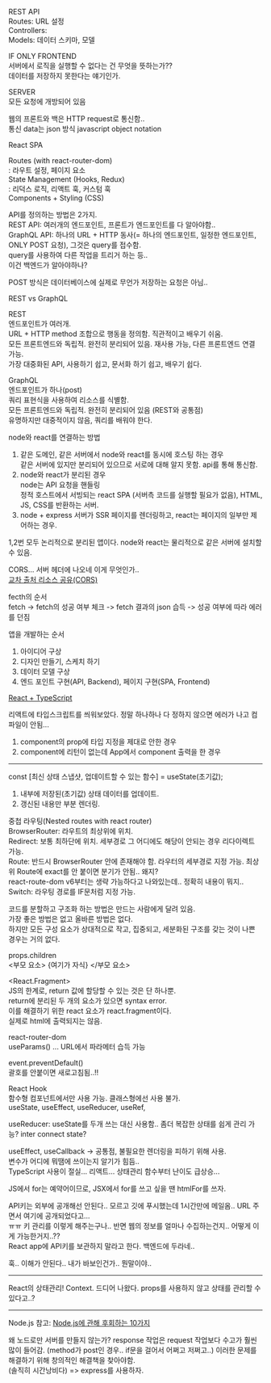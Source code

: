 REST API  
Routes: URL 설정  
Controllers:  
Models: 데이터 스키마, 모델

IF ONLY FRONTEND  
서버에서 로직을 실행할 수 없다는 건 무엇을 뜻하는가??  
데이터를 저장하지 못한다는 얘기인가.

SERVER  
모든 요청에 개방되어 있음

웹의 프론트와 백은 HTTP request로 통신함..  
통신 data는 json 방식 javascript object notation

React SPA

Routes (with react-router-dom)  
: 라우트 설정, 페이지 요소  
State Management (Hooks, Redux)  
: 리덕스 로직, 리액트 훅, 커스텀 훅  
Components + Styling (CSS)

API를 정의하는 방법은 2가지.  
REST API: 여러개의 엔드포인트, 프론트가 엔드포인트를 다 알아야함..  
GraphQL API: 하나의 URL + HTTP 동사(= 하나의 엔드포인트, 일정한 엔드포인트, ONLY POST 요청), 그것은 query를 접수함.  
query를 사용하여 다른 작업을 트리거 하는 등..  
이건 백엔드가 알아야하나?

POST 방식은 데이터베이스에 실제로 무언가 저장하는 요청은 아님..

REST vs GraphQL

REST  
엔드포인트가 여러개.  
URL + HTTP method 조합으로 행동을 정의함. 직관적이고 배우기 쉬움.  
모든 프론트엔드와 독립적. 완전히 분리되어 있음. 재사용 가능, 다른 프론트엔드 연결 가능.  
가장 대중화된 API, 사용하기 쉽고, 문서화 하기 쉽고, 배우기 쉽다.

GraphQL  
엔드포인트가 하나(post)  
쿼리 표현식을 사용하여 리소스를 식별함.  
모든 프론트엔드와 독립적. 완전히 분리되어 있음 (REST와 공통점)  
유명하지만 대중적이지 않음, 쿼리를 배워야 한다.

node와 react를 연결하는 방법

1. 같은 도메인, 같은 서버에서 node와 react를 동시에 호스팅 하는 경우  
   같은 서버에 있지만 분리되어 있으므로 서로에 대해 알지 못함. api를 통해 통신함.
2. node와 react가 분리된 경우  
   node는 API 요청을 핸들링  
   정적 호스트에서 서빙되는 react SPA (서버측 코드를 실행할 필요가 없음), HTML, JS, CSS를 반환하는 서버.
3. node + express 서버가 SSR 페이지를 렌더링하고, react는 페이지의 일부만 제어하는 경우.

1,2번 모두 논리적으로 분리된 앱이다. node와 react는 물리적으로 같은 서버에 설치할 수 있음.

CORS... 서버 헤더에 나오네 이게 무엇인가..  
[교차 출처 리소스 공유(CORS)](https://developer.mozilla.org/ko/docs/Web/HTTP/CORS)

fecth의 순서  
fetch -> fetch의 성공 여부 체크 -> fetch 결과의 json 습득 -> 성공 여부에 따라 에러를 던짐

앱을 개발하는 순서

1. 아이디어 구상
2. 디자인 만들기, 스케치 하기
3. 데이터 모델 구상
4. 엔드 포인트 구현(API, Backend), 페이지 구현(SPA, Frontend)

[React + TypeScript](https://freestrokes.tistory.com/159)

리액트에 타입스크립트를 씌워보았다. 정말 하나하나 다 정하지 않으면 에러가 나고 컴파일이 안됨...

1. component의 prop에 타입 지정을 제대로 안한 경우
2. component에 리턴이 없는데 App에서 component 출력을 한 경우

---

const [최신 상태 스냅샷, 업데이트할 수 있는 함수] = useState(초기값);

1. 내부에 저장된(초기값) 상태 데이터를 업데이트.
2. 갱신된 내용만 부분 렌더링.

중첩 라우팅(Nested routes with react router)  
BrowserRouter: 라우트의 최상위에 위치.  
Redirect: 보통 최하단에 위치. 세부경로 그 어디에도 해당이 안되는 경우 리다이렉트 가능.  
Route: 반드시 BrowserRouter 안에 존재해야 함. 라우터의 세부경로 지정 가능. 최상위 Route에 exact를 안 붙이면 분기가 안됨.. 왜지?  
react-route-dom v6부터는 생략 가능하다고 나와있는데.. 정확히 내용이 뭐지..  
Switch: 라우팅 경로를 IF문처럼 지정 가능.

코드를 분할하고 구조화 하는 방법은 만드는 사람에게 달려 있음.  
가장 좋은 방법은 없고 올바른 방법은 없다.  
하지만 모든 구성 요소가 상대적으로 작고, 집중되고, 세분화된 구조를 갖는 것이 나쁜 경우는 거의 없다.

props.children  
<부모 요소> {여기가 자식} </부모 요소>

<React.Fragment>  
JS의 한계로, return 값에 할당할 수 있는 것은 단 하나뿐.  
return에 분리된 두 개의 요소가 있으면 syntax error.  
이를 해결하기 위한 react 요소가 react.fragment이다.  
실제로 html에 출력되지는 않음.

react-router-dom  
useParams() ... URL에서 파라메터 습득 가능

event.preventDefault()  
괄호를 안붙이면 새로고침됨..!!

React Hook  
함수형 컴포넌트에서만 사용 가능. 클래스형에선 사용 불가.  
useState, useEffect, useReducer, useRef,

useReducer: useState를 두개 쓰는 대신 사용함.. 좀더 복잡한 상태를 쉽게 관리 가능?
inter connect state?

useEffect, useCallback -> 공통점, 불필요한 렌더링을 피하기 위해 사용.  
변수가 어디에 뭐땜에 쓰이는지 알기가 힘듬..  
TypeScript 사용이 절실... 리액트... 상태관리 함수부터 난이도 급상승...

JS에서 for는 예약어이므로, JSX에서 for를 쓰고 싶을 땐 htmlFor를 쓰자.

API키는 외부에 공개해선 안된다.. 모르고 깃에 푸시했는데 1시간만에 메일옴.. URL 주면서 여기에 공개되었다고...  
ㅠㅠ 키 관리를 이렇게 해주는구나.. 반면 웹의 정보를 얼마나 수집하는건지.. 어떻게 이게 가능한거지..??  
React app에 API키를 보관하지 말라고 한다. 백엔드에 두라네..

훅.. 이해가 안된다.. 내가 바보인건가.. 뭔말이야..

---

React의 상태관리! Context. 드디어 나왔다.
props를 사용하지 않고 상태를 관리할 수 있다고..?

---

Node.js
참고: [Node.js에 관해 후회하는 10가지](https://www.youtube.com/watch?v=M3BM9TB-8yA&t=152s)

왜 노드로만 서버를 만들지 않는가?
response 작업은 request 작업보다 수고가 훨씬 많이 들어감.
(method가 post인 경우.. if문을 걸어서 어쩌고 저쩌고..)
이러한 문제를 해결하기 위해 창의적인 해결책을 찾아야함.  
(솔직히 시간낭비다) => express를 사용하자.
